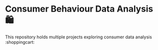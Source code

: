 # Consumer Behaviour Data Analysis :shopping:

This repository holds multiple projects exploring consumer data analysis :shoppingcart:

